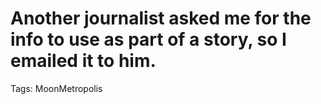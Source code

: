 # Another journalist asked me for the info to use as part of a story, so I emailed it to him.

Tags: MoonMetropolis